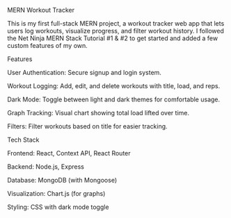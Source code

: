 MERN Workout Tracker

This is my first full-stack MERN project, a workout tracker web app that lets users log workouts, visualize progress, and filter workout history. I followed the Net Ninja MERN Stack Tutorial #1 & #2 to get started and added a few custom features of my own.

Features

User Authentication: Secure signup and login system.

Workout Logging: Add, edit, and delete workouts with title, load, and reps.

Dark Mode: Toggle between light and dark themes for comfortable usage.

Graph Tracking: Visual chart showing total load lifted over time.

Filters: Filter workouts based on title for easier tracking.

Tech Stack

Frontend: React, Context API, React Router

Backend: Node.js, Express

Database: MongoDB (with Mongoose)

Visualization: Chart.js (for graphs)

Styling: CSS with dark mode toggle